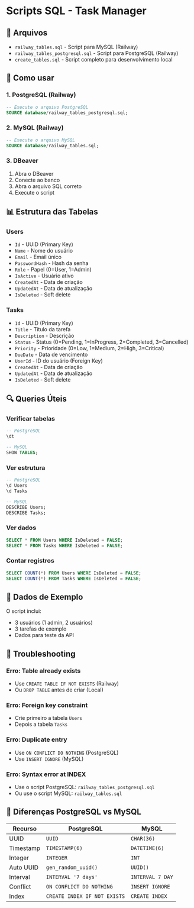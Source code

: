 # Scripts SQL - Task Manager

## 📁 Arquivos

- `railway_tables.sql` - Script para MySQL (Railway)
- `railway_tables_postgresql.sql` - Script para PostgreSQL (Railway)
- `create_tables.sql` - Script completo para desenvolvimento local

## 🚀 Como usar

### 1. PostgreSQL (Railway)

```sql
-- Execute o arquivo PostgreSQL
SOURCE database/railway_tables_postgresql.sql;
```

### 2. MySQL (Railway)

```sql
-- Execute o arquivo MySQL
SOURCE database/railway_tables.sql;
```

### 3. DBeaver

1. Abra o DBeaver
2. Conecte ao banco
3. Abra o arquivo SQL correto
4. Execute o script

## 📊 Estrutura das Tabelas

### Users
- `Id` - UUID (Primary Key)
- `Name` - Nome do usuário
- `Email` - Email único
- `PasswordHash` - Hash da senha
- `Role` - Papel (0=User, 1=Admin)
- `IsActive` - Usuário ativo
- `CreatedAt` - Data de criação
- `UpdatedAt` - Data de atualização
- `IsDeleted` - Soft delete

### Tasks
- `Id` - UUID (Primary Key)
- `Title` - Título da tarefa
- `Description` - Descrição
- `Status` - Status (0=Pending, 1=InProgress, 2=Completed, 3=Cancelled)
- `Priority` - Prioridade (0=Low, 1=Medium, 2=High, 3=Critical)
- `DueDate` - Data de vencimento
- `UserId` - ID do usuário (Foreign Key)
- `CreatedAt` - Data de criação
- `UpdatedAt` - Data de atualização
- `IsDeleted` - Soft delete

## 🔍 Queries Úteis

### Verificar tabelas
```sql
-- PostgreSQL
\dt

-- MySQL
SHOW TABLES;
```

### Ver estrutura
```sql
-- PostgreSQL
\d Users
\d Tasks

-- MySQL
DESCRIBE Users;
DESCRIBE Tasks;
```

### Ver dados
```sql
SELECT * FROM Users WHERE IsDeleted = FALSE;
SELECT * FROM Tasks WHERE IsDeleted = FALSE;
```

### Contar registros
```sql
SELECT COUNT(*) FROM Users WHERE IsDeleted = FALSE;
SELECT COUNT(*) FROM Tasks WHERE IsDeleted = FALSE;
```

## 🎯 Dados de Exemplo

O script inclui:
- 3 usuários (1 admin, 2 usuários)
- 3 tarefas de exemplo
- Dados para teste da API

## 🔧 Troubleshooting

### Erro: Table already exists
- Use `CREATE TABLE IF NOT EXISTS` (Railway)
- Ou `DROP TABLE` antes de criar (Local)

### Erro: Foreign key constraint
- Crie primeiro a tabela `Users`
- Depois a tabela `Tasks`

### Erro: Duplicate entry
- Use `ON CONFLICT DO NOTHING` (PostgreSQL)
- Use `INSERT IGNORE` (MySQL)

### Erro: Syntax error at INDEX
- Use o script PostgreSQL: `railway_tables_postgresql.sql`
- Ou use o script MySQL: `railway_tables.sql`

## 🐘 Diferenças PostgreSQL vs MySQL

| Recurso | PostgreSQL | MySQL |
|---------|------------|-------|
| UUID | `UUID` | `CHAR(36)` |
| Timestamp | `TIMESTAMP(6)` | `DATETIME(6)` |
| Integer | `INTEGER` | `INT` |
| Auto UUID | `gen_random_uuid()` | `UUID()` |
| Interval | `INTERVAL '7 days'` | `INTERVAL 7 DAY` |
| Conflict | `ON CONFLICT DO NOTHING` | `INSERT IGNORE` |
| Index | `CREATE INDEX IF NOT EXISTS` | `CREATE INDEX` |